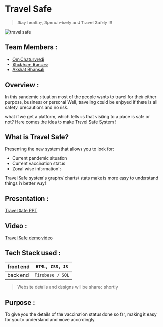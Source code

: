 # Travel Safe
> Stay healthy, Spend wisely and Travel Safely !!!

![travel safe](https://user-images.githubusercontent.com/76032847/123211927-be473580-d4e1-11eb-86f9-dcdf69d110b3.png)

## Team Members :

* [Om Chaturvredi](om.chaturvedi@s.amity.edu)
* [Shubham Banjare](shubham.banjare@s.amity.edu)
* [Akshat Bhansali](akshat.bhansali@s.amity.edu)

## Overview :
In this pandemic situation most of the people wants to travel for their either purpose, business or personal
Well, traveling could be enjoyed if there is all safety, precautions and no risk.

what if we get a platform, which tells us that visiting to a place is safe or not?
Here comes the idea to make Travel Safe System !


## What is Travel Safe?
Presenting the new system that allows you to look for:
* Current pandemic situation
* Current vaccination status
* Zonal wise information's

Travel Safe system's graphs/ charts/ stats make is more easy to understand things in better way!


## Presentation :
[Travel Safe PPT](https://drive.google.com/file/d/1U5lrPuJSaj4VemE-cCJldPA4DFW5s2YK/view?usp=sharing)

## Video :
[Travel Safe demo video](https://drive.google.com/file/d/1-aFIf7YswpSNAXAnntU8kqUQjO2XES7-/view?usp=drivesdk)

## Tech Stack used :

  |front end | `HTML, CSS, JS`                                  |
  |----------|--------------------------------------------------|
  |back end  | `Firebase / SQL`                                 |

>Website details and designs will be shared shortly

## Purpose :
To give you the details of the vaccination status done so far, 
making it easy for you to understand and move accordingly.


